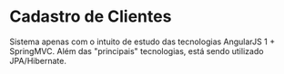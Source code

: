 Cadastro de Clientes
======================
Sistema apenas com o intuito de estudo das tecnologias AngularJS 1 + SpringMVC.
Além das "principais" tecnologias, está sendo utilizado JPA/Hibernate.
